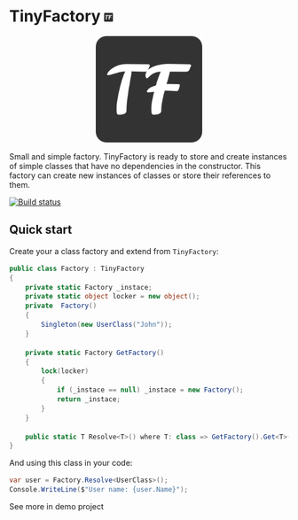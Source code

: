 # TinyFactory ![](./Assets/icon.png)
<p align="center">
    <img src="./Assets/logo.png">
</p>
Small and simple factory. TinyFactory is ready to store and create instances of simple classes that have no dependencies in the constructor.
This factory can create new instances of classes or store their references to them.


[![Build status](https://ci.appveyor.com/api/projects/status/nvc5fkh3ua9j0mve?svg=true)](https://ci.appveyor.com/project/gkurbesov/tinyfactory)

## Quick start
Create your a class factory and extend from `TinyFactory`:
```C#
public class Factory : TinyFactory
{
    private static Factory _instace;
    private static object locker = new object();
    private  Factory()
    {
        Singleton(new UserClass("John"));
    }

    private static Factory GetFactory()
    {
        lock(locker)
        {
            if (_instace == null) _instace = new Factory();
            return _instace;
        }
    }

    public static T Resolve<T>() where T: class => GetFactory().Get<T>();
}
```

And using this class in your code:
```C#
var user = Factory.Resolve<UserClass>();
Console.WriteLine($"User name: {user.Name}");
```

See more in demo project

